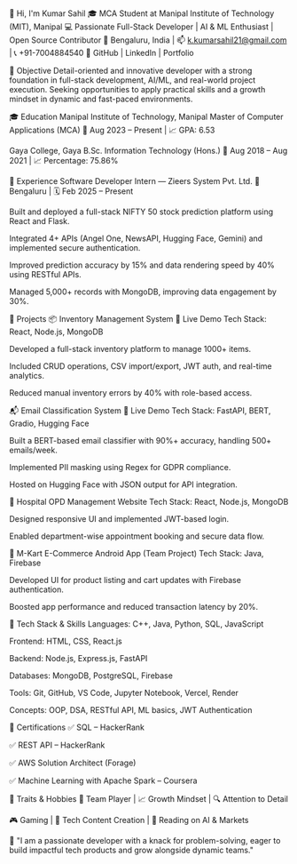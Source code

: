 👋 Hi, I'm Kumar Sahil
🎓 MCA Student at Manipal Institute of Technology (MIT), Manipal
💻 Passionate Full-Stack Developer | AI & ML Enthusiast | Open Source Contributor
📍 Bengaluru, India | 📫 k.kumarsahil21@gmail.com | 📞 +91-7004884540
🔗 GitHub | LinkedIn | Portfolio

🎯 Objective
Detail-oriented and innovative developer with a strong foundation in full-stack development, AI/ML, and real-world project execution. Seeking opportunities to apply practical skills and a growth mindset in dynamic and fast-paced environments.

🎓 Education
Manipal Institute of Technology, Manipal
Master of Computer Applications (MCA)
📅 Aug 2023 – Present | 📈 GPA: 6.53

Gaya College, Gaya
B.Sc. Information Technology (Hons.)
📅 Aug 2018 – Aug 2021 | 📈 Percentage: 75.86%

💼 Experience
Software Developer Intern — Zieers System Pvt. Ltd.
📍 Bengaluru | 🗓️ Feb 2025 – Present

Built and deployed a full-stack NIFTY 50 stock prediction platform using React and Flask.

Integrated 4+ APIs (Angel One, NewsAPI, Hugging Face, Gemini) and implemented secure authentication.

Improved prediction accuracy by 15% and data rendering speed by 40% using RESTful APIs.

Managed 5,000+ records with MongoDB, improving data engagement by 30%.

🚀 Projects
📦 Inventory Management System
🔗 Live Demo
Tech Stack: React, Node.js, MongoDB

Developed a full-stack inventory platform to manage 1000+ items.

Included CRUD operations, CSV import/export, JWT auth, and real-time analytics.

Reduced manual inventory errors by 40% with role-based access.

📬 Email Classification System
🔗 Live Demo
Tech Stack: FastAPI, BERT, Gradio, Hugging Face

Built a BERT-based email classifier with 90%+ accuracy, handling 500+ emails/week.

Implemented PII masking using Regex for GDPR compliance.

Hosted on Hugging Face with JSON output for API integration.

🏥 Hospital OPD Management Website
Tech Stack: React, Node.js, MongoDB

Designed responsive UI and implemented JWT-based login.

Enabled department-wise appointment booking and secure data flow.

🛒 M-Kart E-Commerce Android App (Team Project)
Tech Stack: Java, Firebase

Developed UI for product listing and cart updates with Firebase authentication.

Boosted app performance and reduced transaction latency by 20%.

🔧 Tech Stack & Skills
Languages: C++, Java, Python, SQL, JavaScript

Frontend: HTML, CSS, React.js

Backend: Node.js, Express.js, FastAPI

Databases: MongoDB, PostgreSQL, Firebase

Tools: Git, GitHub, VS Code, Jupyter Notebook, Vercel, Render

Concepts: OOP, DSA, RESTful API, ML basics, JWT Authentication

📜 Certifications
✅ SQL – HackerRank

✅ REST API – HackerRank

✅ AWS Solution Architect (Forage)

✅ Machine Learning with Apache Spark – Coursera

🧠 Traits & Hobbies
🤝 Team Player | 📈 Growth Mindset | 🔍 Attention to Detail

🎮 Gaming | 📸 Tech Content Creation | 📖 Reading on AI & Markets

🧭 "I am a passionate developer with a knack for problem-solving, eager to build impactful tech products and grow alongside dynamic teams."
